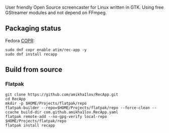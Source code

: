 User friendly Open Source screencaster for Linux written in GTK. Using free GStreamer modules and not depend on FFmpeg.

## Packaging status

Fedora [COPR](https://copr.fedorainfracloud.org/coprs/atim/rec-app/):

```
sudo dnf copr enable atim/rec-app -y
sudo dnf install recapp
```

## Build from source

### Flatpak

```
git clone https://github.com/amikha1lov/RecApp.git
cd RecApp
mkdir -p $HOME/Projects/flatpak/repo
flatpak-builder --repo=$HOME/Projects/flatpak/repo --force-clean --ccache build-dir com.github.amikha1lov.RecApp.yaml
flatpak remote-add --no-gpg-verify local-repo $HOME/Projects/flatpak/repo
flatpak install recapp
```
